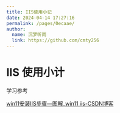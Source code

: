 ```yaml
---
title: IIS使用小记
date: 2024-04-14 17:27:16
permalink: /pages/0ecaae/
author: 
  name: 沉梦听雨
  link: https://github.com/cmty256
---
```

# IIS 使用小计





学习参考

[win11安装IIS步骤—图解_win11 iis-CSDN博客](https://blog.csdn.net/weixin_42870215/article/details/126662527)